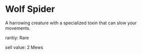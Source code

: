 # Wolf Spider

A harrowing creature with a specialized toxin that can slow your movements.

raritiy: Rare

sell value: 2 Mews